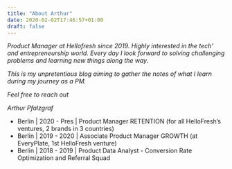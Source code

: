 ```yaml
---
title: "About Arthur"
date: 2020-02-02T17:46:57+01:00
draft: false
---
```


*Product Manager at Hellofresh since 2019. Highly interested in the tech' and entrepreneurship world. Every day I look forward to solving challenging problems and learning new things along the way.* 

*This is my unpretentious blog aiming to gather the notes of what I learn during my journey as a PM.* 

*Feel free to reach out*

*Arthur Pfalzgraf*

*  Berlin | 2020 - Pres | Product Manager RETENTION (for all HelloFresh’s ventures, 2 brands in 3 countries) 
*  Berlin | 2019 - 2020 | Associate Product Manager GROWTH (at EveryPlate, 1st HelloFresh venture) 
* Berlin | 2018 - 2019 | Product Data Analyst - Conversion Rate Optimization and Referral Squad 